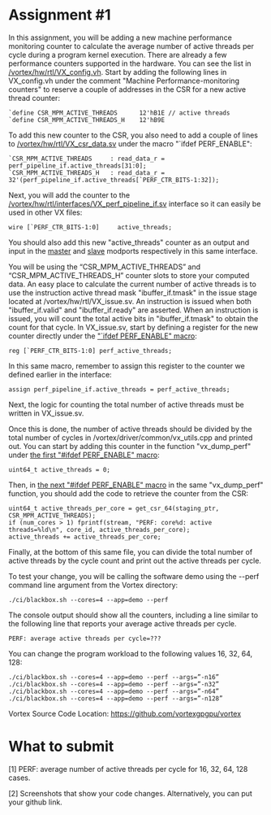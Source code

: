 # Assignment #1

In this assignment, you will be adding a new machine performance monitoring counter to calculate the average number of active threads per cycle during a program kernel execution.
There are already a few performance counters supported in the hardware. You can see the list in [/vortex/hw/rtl/VX_config.vh](https://github.com/vortexgpgpu/vortex/blob/73d249fc56a003239fecc85783d0c49f3d3113b4/hw/rtl/VX_config.vh#L146).
Start by adding the following lines in VX_config.vh under the comment "Machine Performance-monitoring counters" to reserve a couple of addresses in the CSR for a new active thread counter:

    `define CSR_MPM_ACTIVE_THREADS      12'hB1E	// active threads
    `define CSR_MPM_ACTIVE_THREADS_H    12'hB9E
To add this new counter to the CSR, you also need to add a couple of lines to [/vortex/hw/rtl/VX_csr_data.sv](https://github.com/vortexgpgpu/vortex/blob/73d249fc56a003239fecc85783d0c49f3d3113b4/hw/rtl/VX_csr_data.sv#L129) under the macro "`ifdef PERF_ENABLE":

	`CSR_MPM_ACTIVE_THREADS     : read_data_r = perf_pipeline_if.active_threads[31:0];
	`CSR_MPM_ACTIVE_THREADS_H   : read_data_r = 32'(perf_pipeline_if.active_threads[`PERF_CTR_BITS-1:32]);
	    
Next, you will add the counter to the [/vortex/hw/rtl/interfaces/VX_perf_pipeline_if.sv](https://github.com/vortexgpgpu/vortex/blob/73d249fc56a003239fecc85783d0c49f3d3113b4/hw/rtl/interfaces/VX_perf_pipeline_if.sv#L7) interface so it can easily be used in other VX files:

    wire [`PERF_CTR_BITS-1:0]     active_threads;

You should also add this new "active_threads" counter as an output and input in the [master](https://github.com/vortexgpgpu/vortex/blob/73d249fc56a003239fecc85783d0c49f3d3113b4/hw/rtl/interfaces/VX_perf_pipeline_if.sv#L18) and [slave](https://github.com/vortexgpgpu/vortex/blob/73d249fc56a003239fecc85783d0c49f3d3113b4/hw/rtl/interfaces/VX_perf_pipeline_if.sv#L30) modports respectively in this same interface.

You will be using the “CSR_MPM_ACTIVE_THREADS” and “CSR_MPM_ACTIVE_THREADS_H” counter slots to store your computed data. An easy place to calculate the current number of active threads is to use the instruction active thread mask "ibuffer_if.tmask" in the issue stage located at /vortex/hw/rtl/VX_issue.sv. An instruction is issued when both "ibuffer_if.valid" and "ibuffer_if.ready" are asserted. When an instruction is issued, you will count the total active bits in "ibuffer_if.tmask" to obtain the count for that cycle. In VX_issue.sv, start by defining a register for the new counter directly under the ["`ifdef PERF_ENABLE" macro](https://github.com/vortexgpgpu/vortex/blob/73d249fc56a003239fecc85783d0c49f3d3113b4/hw/rtl/VX_issue.sv#L147):

    reg [`PERF_CTR_BITS-1:0] perf_active_threads;

In this same macro, remember to assign this register to the counter we defined earlier in the interface:

    assign perf_pipeline_if.active_threads = perf_active_threads;

Next, the logic for counting the total number of active threads must be written in VX_issue.sv.

Once this is done, the number of active threads should be divided by the total number of cycles in /vortex/driver/common/vx_utils.cpp and printed out. You can start by adding this counter in the function "vx_dump_perf" under [the first "#ifdef PERF_ENABLE" macro](https://github.com/vortexgpgpu/vortex/blob/73d249fc56a003239fecc85783d0c49f3d3113b4/driver/common/vx_utils.cpp#L96):

    uint64_t active_threads = 0;

Then, in [the next "#ifdef PERF_ENABLE" macro](https://github.com/vortexgpgpu/vortex/blob/73d249fc56a003239fecc85783d0c49f3d3113b4/driver/common/vx_utils.cpp#L156) in the same "vx_dump_perf" function, you should add the code to retrieve the counter from the CSR:

    uint64_t active_threads_per_core = get_csr_64(staging_ptr, CSR_MPM_ACTIVE_THREADS);
    if (num_cores > 1) fprintf(stream, "PERF: core%d: active threads=%ld\n", core_id, active_threads_per_core);
    active_threads += active_threads_per_core;

    
Finally, at the bottom of this same file, you can divide the total number of active threads by the cycle count and print out the active threads per cycle.

To test your change, you will be calling the software demo using the --perf command line argument from the Vortex directory: 

    ./ci/blackbox.sh --cores=4 --app=demo --perf 

The console output should show all the counters, including a line similar to the following line that reports your average active threads per cycle.

    PERF: average active threads per cycle=??? 

You can change the program workload to the following values 16, 32, 64, 128: 

    ./ci/blackbox.sh --cores=4 --app=demo --perf --args=”-n16” 
    ./ci/blackbox.sh --cores=4 --app=demo --perf --args=”-n32” 
    ./ci/blackbox.sh --cores=4 --app=demo --perf --args=”-n64” 
    ./ci/blackbox.sh --cores=4 --app=demo --perf --args=”-n128” 


Vortex Source Code Location: 
https://github.com/vortexgpgpu/vortex

# What to submit
[1] PERF: average number of active threads per cycle for 16, 32, 64, 128 cases.

[2] Screenshots that show your code changes. Alternatively, you can put your github link. 
